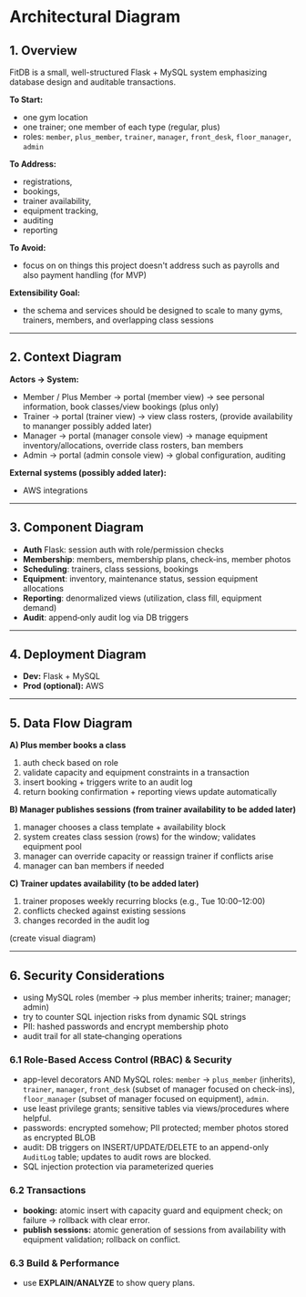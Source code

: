# Architectural Diagram

## 1. Overview
FitDB is a small, well-structured Flask + MySQL system emphasizing database design and auditable transactions.

**To Start:**
- one gym location
- one trainer; one member of each type (regular, plus)
- roles: `member`, `plus_member`, `trainer`, `manager`, `front_desk`, `floor_manager`, `admin`

**To Address:**
- registrations,
- bookings,
- trainer availability,
- equipment tracking,
- auditing
- reporting

**To Avoid:**
- focus on on things this project doesn't address such as payrolls and also payment handling (for MVP)

**Extensibility Goal:**
- the schema and services should be designed to scale to many gyms, trainers, members, and overlapping class sessions

---

## 2. Context Diagram
**Actors → System:**
- Member / Plus Member → portal (member view) → see personal information, book classes/view bookings (plus only)
- Trainer → portal (trainer view) → view class rosters, (provide availability to mananger possibly added later)
- Manager → portal (manager console view) →  manage equipment inventory/allocations, override class rosters, ban members
- Admin → portal (admin console view) → global configuration, auditing

**External systems (possibly added later):**
- AWS integrations

---

## 3. Component Diagram
- **Auth** Flask: session auth with role/permission checks
- **Membership**: members, membership plans, check‑ins, member photos
- **Scheduling**: trainers, class sessions, bookings
- **Equipment**: inventory, maintenance status, session equipment allocations
- **Reporting**: denormalized views (utilization, class fill, equipment demand)
- **Audit**: append‑only audit log via DB triggers

---

## 4. Deployment Diagram
- **Dev:** Flask + MySQL
- **Prod (optional):** AWS

---

## 5. Data Flow Diagram
**A) Plus member books a class**
1. auth check based on role
2. validate capacity and equipment constraints in a transaction
3. insert booking + triggers write to an audit log
4. return booking confirmation + reporting views update automatically

**B) Manager publishes sessions (from trainer availability to be added later)**
1. manager chooses a class template + availability block
2. system creates class session (rows) for the window; validates equipment pool
3. manager can override capacity or reassign trainer if conflicts arise
4. manager can ban members if needed

**C) Trainer updates availability (to be added later)**
1. trainer proposes weekly recurring blocks (e.g., Tue 10:00–12:00)
2. conflicts checked against existing sessions
3. changes recorded in the audit log

(create visual diagram)

---

## 6. Security Considerations
- using MySQL roles (member → plus member inherits; trainer; manager; admin)
- try to counter SQL injection risks from dynamic SQL strings
- PII: hashed passwords and encrypt membership photo
- audit trail for all state‑changing operations

### 6.1 Role-Based Access Control (RBAC) & Security
- app-level decorators AND MySQL roles: `member` → `plus_member` (inherits), `trainer`, `manager`, `front_desk` (subset of manager focused on check-ins), `floor_manager` (subset of manager focused on equipment), `admin`.
- use least privilege grants; sensitive tables via views/procedures where helpful.
- passwords: encrypted somehow; PII protected; member photos stored as encrypted BLOB
- audit: DB triggers on INSERT/UPDATE/DELETE to an append-only `AuditLog` table; updates to audit rows are blocked.
- SQL injection protection via parameterized queries

### 6.2 Transactions
- **booking:** atomic insert with capacity guard and equipment check; on failure → rollback with clear error.
- **publish sessions:** atomic generation of sessions from availability with equipment validation; rollback on conflict.

### 6.3 Build & Performance
- use **EXPLAIN/ANALYZE** to show query plans.
